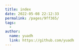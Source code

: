 ```yaml
---
title: index
date: 2022-05-08 22:12:33
permalink: /pages/9ff365/
tags:
  - 
author: 
  name: yuadh
  link: https://github.com/yuadh
---
```

